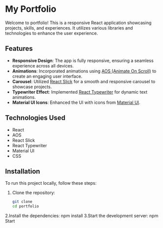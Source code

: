 # My Portfolio

Welcome to portfolio! This is a responsive React application showcasing projects, skills, and experiences. It utilizes various libraries and technologies to enhance the user experience.

## Features

- **Responsive Design**: The app is fully responsive, ensuring a seamless experience across all devices.
- **Animations**: Incorporated animations using [AOS (Animate On Scroll)](https://michalsnik.github.io/aos/) to create an engaging user interface.
- **Carousel**: Utilized [React Slick](https://react-slick.neostack.com/) for a smooth and responsive carousel to showcase projects.
- **Typewriter Effect**: Implemented [React Typewriter](https://github.com/emptyset/typewriter-effect) for dynamic text animations.
- **Material UI Icons**: Enhanced the UI with icons from [Material UI](https://mui.com/components/icons/).

## Technologies Used

- React
- AOS
- React Slick
- React Typewriter
- Material UI
- CSS

## Installation

To run this project locally, follow these steps:

1. Clone the repository:
   ```bash
   git clone 
   cd portfolio
2.Install the dependencies:
  npm install
3.Start the development server:
  npm Start
